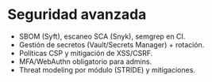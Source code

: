 # Seguridad avanzada

- SBOM (Syft), escaneo SCA (Snyk), semgrep en CI.
- Gestión de secretos (Vault/Secrets Manager) + rotación.
- Políticas CSP y mitigación de XSS/CSRF.
- MFA/WebAuthn obligatorio para admins.
- Threat modeling por módulo (STRIDE) y mitigaciones.
